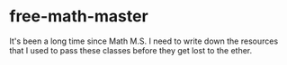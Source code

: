 # free-math-master
It's been a long time since Math M.S. I need to write down the resources that I used to pass these classes before they get lost to the ether.
